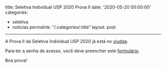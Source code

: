 title: Seletiva Individual USP 2020 Prova II
date: '2020-05-20 00:00:00'
categories:
- seletiva
- noticias
permalink: "/:categories/:title"
layout: post
---

A Prova II da Seletiva Individual USP 2020 já está no
[vjudge](https://vjudge.net/contest/374753).

Para ter a senha de acesso, você deve preencher este
[formulário](https://forms.gle/CsHjLhki7jPZtDWx6).

Boa prova!
